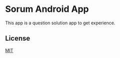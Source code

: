 # Sorum Android App

This app is a question solution app to get experience.


## License
[MIT](https://choosealicense.com/licenses/mit/)
